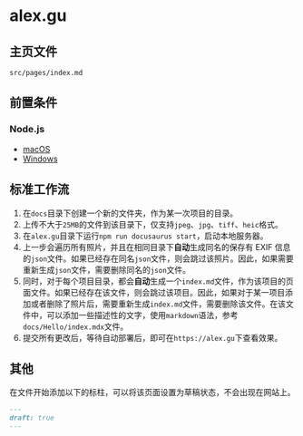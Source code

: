 # alex.gu

## 主页文件

`src/pages/index.md`

## 前置条件

### Node.js
- [macOS](https://nodejs.org/dist/v22.19.0/node-v22.19.0.pkg)
- [Windows](https://nodejs.org/dist/v22.19.0/node-v22.19.0-x64.msi)

## 标准工作流

1. 在`docs`目录下创建一个新的文件夹，作为某一次项目的目录。
2. 上传不大于`25MB`的文件到该目录下，仅支持`jpeg`、`jpg`、`tiff`、`heic`格式。
3. 在`alex.gu`目录下运行`npm run docusaurus start`，启动本地服务器。
4. 上一步会遍历所有照片，并且在相同目录下**自动**生成同名的保存有 EXIF 信息的`json`文件。如果已经存在同名`json`文件，则会跳过该照片。因此，如果需要重新生成`json`文件，需要删除同名的`json`文件。
5. 同时，对于每个项目目录，都会**自动**生成一个`index.md`文件，作为该项目的页面文件。如果已经存在该文件，则会跳过该项目。因此，如果对于某一项目添加或者删除了照片后，需要重新生成`index.md`文件，需要删除该文件。在该文件中，可以添加一些描述性的文字，使用`markdown`语法，参考`docs/Hello/index.mdx`文件。
6. 提交所有更改后，等待自动部署后，即可在`https://alex.gu`下查看效果。

## 其他

在文件开始添加以下的标柱，可以将该页面设置为草稿状态，不会出现在网站上。

```markdown
---
draft: true
---
```